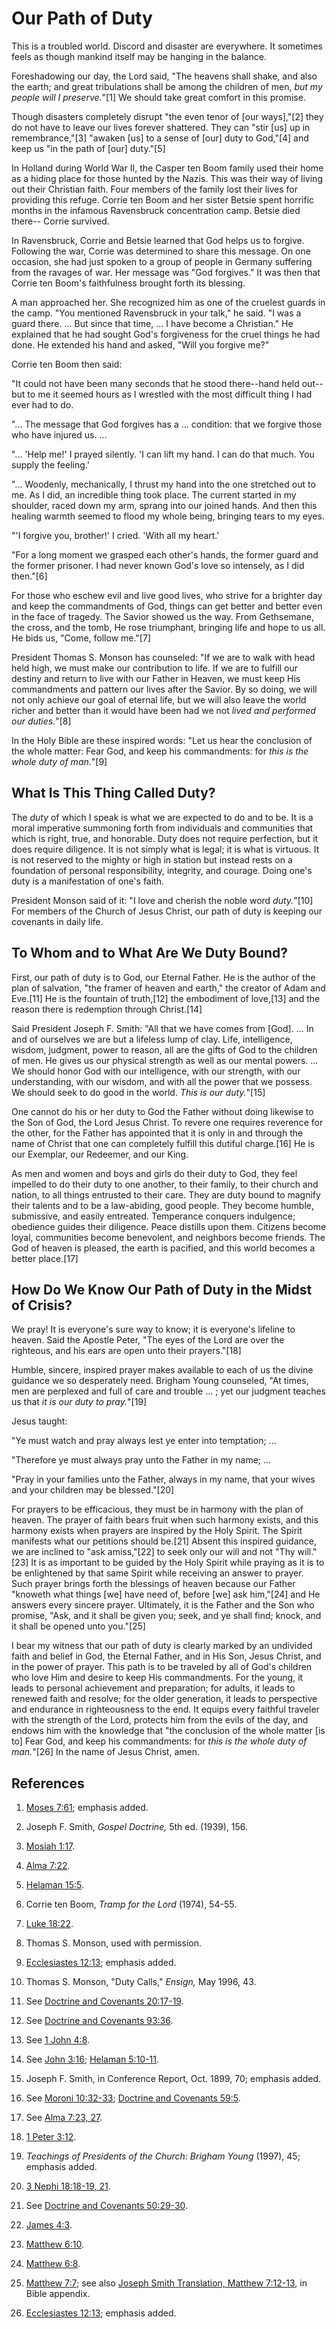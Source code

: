 # Our Path of Duty

This is a troubled world. Discord and disaster are everywhere. It sometimes
feels as though mankind itself may be hanging in the balance.

Foreshadowing our day, the Lord said, "The heavens shall shake, and also the
earth; and great tribulations shall be among the children of men, _but my
people will I preserve._"[1] We should take great comfort in this promise.

Though disasters completely disrupt "the even tenor of [our ways],"[2] they do
not have to leave our lives forever shattered. They can "stir [us] up in
remembrance,"[3] "awaken [us] to a sense of [our] duty to God,"[4] and keep us
"in the path of [our] duty."[5]

In Holland during World War II, the Casper ten Boom family used their home as
a hiding place for those hunted by the Nazis. This was their way of living out
their Christian faith. Four members of the family lost their lives for
providing this refuge. Corrie ten Boom and her sister Betsie spent horrific
months in the infamous Ravensbruck concentration camp. Betsie died there--
Corrie survived.

In Ravensbruck, Corrie and Betsie learned that God helps us to forgive.
Following the war, Corrie was determined to share this message. On one
occasion, she had just spoken to a group of people in Germany suffering from
the ravages of war. Her message was "God forgives." It was then that Corrie
ten Boom's faithfulness brought forth its blessing.

A man approached her. She recognized him as one of the cruelest guards in the
camp. "You mentioned Ravensbruck in your talk," he said. "I was a guard there.
... But since that time, ... I have become a Christian." He explained that he had
sought God's forgiveness for the cruel things he had done. He extended his
hand and asked, "Will you forgive me?"

Corrie ten Boom then said:

"It could not have been many seconds that he stood there--hand held out--but
to me it seemed hours as I wrestled with the most difficult thing I had ever
had to do.

"... The message that God forgives has a ... condition: that we forgive those who
have injured us. ...

"... 'Help me!' I prayed silently. 'I can lift my hand. I can do that much. You
supply the feeling.'

"... Woodenly, mechanically, I thrust my hand into the one stretched out to me.
As I did, an incredible thing took place. The current started in my shoulder,
raced down my arm, sprang into our joined hands. And then this healing warmth
seemed to flood my whole being, bringing tears to my eyes.

"'I forgive you, brother!' I cried. 'With all my heart.'

"For a long moment we grasped each other's hands, the former guard and the
former prisoner. I had never known God's love so intensely, as I did then."[6]

For those who eschew evil and live good lives, who strive for a brighter day
and keep the commandments of God, things can get better and better even in the
face of tragedy. The Savior showed us the way. From Gethsemane, the cross, and
the tomb, He rose triumphant, bringing life and hope to us all. He bids us,
"Come, follow me."[7]

President Thomas S. Monson has counseled: "If we are to walk with head held
high, we must make our contribution to life. If we are to fulfill our destiny
and return to live with our Father in Heaven, we must keep His commandments
and pattern our lives after the Savior. By so doing, we will not only achieve
our goal of eternal life, but we will also leave the world richer and better
than it would have been had we not _lived and performed our duties._"[8]

In the Holy Bible are these inspired words: "Let us hear the conclusion of the
whole matter: Fear God, and keep his commandments: for _this is the whole duty
of man._"[9]

## What Is This Thing Called Duty?

The _duty_ of which I speak is what we are expected to do and to be. It is a
moral imperative summoning forth from individuals and communities that which
is right, true, and honorable. Duty does not require perfection, but it does
require diligence. It is not simply what is legal; it is what is virtuous. It
is not reserved to the mighty or high in station but instead rests on a
foundation of personal responsibility, integrity, and courage. Doing one's
duty is a manifestation of one's faith.

President Monson said of it: "I love and cherish the noble word _duty._"[10]
For members of the Church of Jesus Christ, our path of duty is keeping our
covenants in daily life.

## To Whom and to What Are We Duty Bound?

First, our path of duty is to God, our Eternal Father. He is the author of the
plan of salvation, "the framer of heaven and earth," the creator of Adam and
Eve.[11] He is the fountain of truth,[12] the embodiment of love,[13] and the
reason there is redemption through Christ.[14]

Said President Joseph F. Smith: "All that we have comes from [God]. ... In and
of ourselves we are but a lifeless lump of clay. Life, intelligence, wisdom,
judgment, power to reason, all are the gifts of God to the children of men. He
gives us our physical strength as well as our mental powers. ... We should honor
God with our intelligence, with our strength, with our understanding, with our
wisdom, and with all the power that we possess. We should seek to do good in
the world. _This is our duty._"[15]

One cannot do his or her duty to God the Father without doing likewise to the
Son of God, the Lord Jesus Christ. To revere one requires reverence for the
other, for the Father has appointed that it is only in and through the name of
Christ that one can completely fulfill this dutiful charge.[16] He is our
Exemplar, our Redeemer, and our King.

As men and women and boys and girls do their duty to God, they feel impelled
to do their duty to one another, to their family, to their church and nation,
to all things entrusted to their care. They are duty bound to magnify their
talents and to be a law-abiding, good people. They become humble, submissive,
and easily entreated. Temperance conquers indulgence; obedience guides their
diligence. Peace distills upon them. Citizens become loyal, communities become
benevolent, and neighbors become friends. The God of heaven is pleased, the
earth is pacified, and this world becomes a better place.[17]

## How Do We Know Our Path of Duty in the Midst of Crisis?

We pray! It is everyone's sure way to know; it is everyone's lifeline to
heaven. Said the Apostle Peter, "The eyes of the Lord are over the righteous,
and his ears are open unto their prayers."[18]

Humble, sincere, inspired prayer makes available to each of us the divine
guidance we so desperately need. Brigham Young counseled, "At times, men are
perplexed and full of care and trouble ... ; yet our judgment teaches us that
_it is our duty to pray._"[19]

Jesus taught:

"Ye must watch and pray always lest ye enter into temptation; ...

"Therefore ye must always pray unto the Father in my name; ...

"Pray in your families unto the Father, always in my name, that your wives and
your children may be blessed."[20]

For prayers to be efficacious, they must be in harmony with the plan of
heaven. The prayer of faith bears fruit when such harmony exists, and this
harmony exists when prayers are inspired by the Holy Spirit. The Spirit
manifests what our petitions should be.[21] Absent this inspired guidance, we
are inclined to "ask amiss,"[22] to seek only our will and not "Thy will."[23]
It is as important to be guided by the Holy Spirit while praying as it is to
be enlightened by that same Spirit while receiving an answer to prayer. Such
prayer brings forth the blessings of heaven because our Father "knoweth what
things [we] have need of, before [we] ask him,"[24] and He answers every
sincere prayer. Ultimately, it is the Father and the Son who promise, "Ask,
and it shall be given you; seek, and ye shall find; knock, and it shall be
opened unto you."[25]

I bear my witness that our path of duty is clearly marked by an undivided
faith and belief in God, the Eternal Father, and in His Son, Jesus Christ, and
in the power of prayer. This path is to be traveled by all of God's children
who love Him and desire to keep His commandments. For the young, it leads to
personal achievement and preparation; for adults, it leads to renewed faith
and resolve; for the older generation, it leads to perspective and endurance
in righteousness to the end. It equips every faithful traveler with the
strength of the Lord, protects him from the evils of the day, and endows him
with the knowledge that "the conclusion of the whole matter [is to] Fear God,
and keep his commandments: for _this is the whole duty of man._"[26] In the
name of Jesus Christ, amen.

## References

  1. [Moses 7:61](https://www.lds.org/scriptures/pgp/moses/7.61?lang=eng#60); emphasis added.

  2. Joseph F. Smith, _Gospel Doctrine,_ 5th ed. (1939), 156.

  3. [Mosiah 1:17](https://www.lds.org/scriptures/bofm/mosiah/1.17?lang=eng#16).

  4. [Alma 7:22](https://www.lds.org/scriptures/bofm/alma/7.22?lang=eng#21).

  5. [Helaman 15:5](https://www.lds.org/scriptures/bofm/hel/15.5?lang=eng#4).

  6. Corrie ten Boom, _Tramp for the Lord_ (1974), 54-55.

  7. [Luke 18:22](https://www.lds.org/scriptures/nt/luke/18.22?lang=eng#21).

  8. Thomas S. Monson, used with permission.

  9. [Ecclesiastes 12:13](https://www.lds.org/scriptures/ot/eccl/12.13?lang=eng#12); emphasis added.

  10. Thomas S. Monson, "Duty Calls," _Ensign,_ May 1996, 43.

  11. See [Doctrine and Covenants 20:17-19](https://www.lds.org/scriptures/dc-testament/dc/20.17-19?lang=eng#16).

  12. See [Doctrine and Covenants 93:36](https://www.lds.org/scriptures/dc-testament/dc/93.36?lang=eng#35).

  13. See [1 John 4:8](https://www.lds.org/scriptures/nt/1-jn/4.8?lang=eng#7).

  14. See [John 3:16](https://www.lds.org/scriptures/nt/john/3.16?lang=eng#15); [Helaman 5:10-11](https://www.lds.org/scriptures/bofm/hel/5.10-11?lang=eng#9).

  15. Joseph F. Smith, in Conference Report, Oct. 1899, 70; emphasis added.

  16. See [Moroni 10:32-33](https://www.lds.org/scriptures/bofm/moro/10.32-33?lang=eng#31); [Doctrine and Covenants 59:5](https://www.lds.org/scriptures/dc-testament/dc/59.5?lang=eng#4).

  17. See [Alma 7:23, 27](https://www.lds.org/scriptures/bofm/alma/7.23,27?lang=eng#22).

  18. [1 Peter 3:12](https://www.lds.org/scriptures/nt/1-pet/3.12?lang=eng#11).

  19. _Teachings of Presidents of the Church: Brigham Young_ (1997), 45; emphasis added.

  20. [3 Nephi 18:18-19, 21](https://www.lds.org/scriptures/bofm/3-ne/18.18-19,21?lang=eng#17).

  21. See [Doctrine and Covenants 50:29-30](https://www.lds.org/scriptures/dc-testament/dc/50.29-30?lang=eng#28).

  22. [James 4:3](https://www.lds.org/scriptures/nt/james/4.3?lang=eng#2).

  23. [Matthew 6:10](https://www.lds.org/scriptures/nt/matt/6.10?lang=eng#9).

  24. [Matthew 6:8](https://www.lds.org/scriptures/nt/matt/6.8?lang=eng#7).

  25. [Matthew 7:7](https://www.lds.org/scriptures/nt/matt/7.7?lang=eng#6); see also [Joseph Smith Translation, Matthew 7:12-13](https://www.lds.org/scriptures/jst/jst-matt/7.12-13?lang=eng#11), in Bible appendix.

  26. [Ecclesiastes 12:13](https://www.lds.org/scriptures/ot/eccl/12.13?lang=eng#12); emphasis added.

